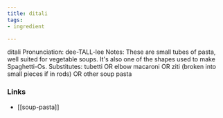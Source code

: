 ```yaml
---
title: ditali
tags:
- ingredient

---
```

ditali Pronunciation: dee-TALL-lee Notes: These are small tubes of pasta, well suited for vegetable soups. It's also one of the shapes used to make Spaghetti-Os. Substitutes: tubetti OR elbow macaroni OR ziti (broken into small pieces if in rods) OR other soup pasta

### Links

* [[soup-pasta]]
